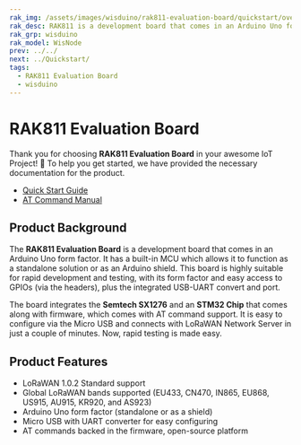 ```yaml
---
rak_img: /assets/images/wisduino/rak811-evaluation-board/quickstart/overview/RAK811-EVB.png
rak_desc: RAK811 is a development board that comes in an Arduino Uno form factor. The built-in MCU allows the module to function both as an Arduino Uno shield or a standalone solution making it highly suitable for rapid development and testing.
rak_grp: wisduino
rak_model: WisNode
prev: ../../
next: ../Quickstart/
tags:
  - RAK811 Evaluation Board
  - wisduino
---
```


# RAK811 Evaluation Board

Thank you for choosing **RAK811 Evaluation Board** in your awesome IoT Project! 🎉 To help you get started, we have provided the necessary documentation for the product.

* [Quick Start Guide](../Quickstart/)
* [AT Command Manual](../AT-Command-Manual/)



## Product Background

The **RAK811 Evaluation Board** is a development board that comes in an Arduino Uno form factor. It has a built-in MCU which allows it to function as a standalone solution or as an Arduino shield. This board is highly suitable for rapid development and testing, with its form factor and easy access to GPIOs (via the headers), plus the integrated USB-UART convert and port.

The board integrates the **Semtech SX1276** and an **STM32 Chip** that comes along with firmware, which comes with AT command support. It is easy to configure via the Micro USB and connects with LoRaWAN Network Server in just a couple of minutes. Now, rapid testing is made easy.



## Product Features

- LoRaWAN 1.0.2 Standard support
- Global LoRaWAN bands supported (EU433, CN470, IN865, EU868, US915, AU915, KR920, and AS923)
- Arduino Uno form factor (standalone or as a shield)
- Micro USB with UART converter for easy configuring
- AT commands backed in the firmware, open-source platform
